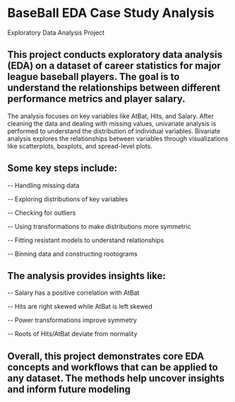 # BaseBall EDA Case Study Analysis  
Exploratory Data Analysis Project 

## This project conducts exploratory data analysis (EDA) on a dataset of career statistics for major league baseball players. The goal is to understand the relationships between different performance metrics and player salary.

The analysis focuses on key variables like AtBat, Hits, and Salary. After cleaning the data and dealing with missing values, univariate analysis is performed to understand the distribution of individual variables. Bivariate analysis explores the relationships between variables through visualizations like scatterplots, boxplots, and spread-level plots.

## Some key steps include:

-- Handling missing data

-- Exploring distributions of key variables

-- Checking for outliers

-- Using transformations to make distributions more symmetric

-- Fitting resistant models to understand relationships

-- Binning data and constructing rootograms


## The analysis provides insights like:

-- Salary has a positive correlation with AtBat

-- Hits are right skewed while AtBat is left skewed

-- Power transformations improve symmetry

-- Roots of Hits/AtBat deviate from normality

## Overall, this project demonstrates core EDA concepts and workflows that can be applied to any dataset. The methods help uncover insights and inform future modeling
